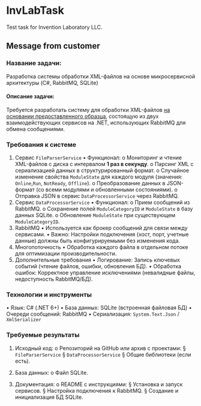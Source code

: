 # InvLabTask

Test task for Invention Laboratory LLC.

## Message from customer

### Название задачи: 

Разработка системы обработки XML-файлов на основе микросервисной архитектуры (C#, RabbitMQ, SQLite) 

#### Описание задачи: 

Требуется разработать систему для обработки XML-файлов [на основании предоставленного образца](Task/status.xml), состоящую из двух взаимодействующих сервисов на .NET, использующих RabbitMQ для обмена сообщениями. 
 
### Требования к системе 

1. Сервис `FileParserService` 
• Функционал: 
o Мониторинг и чтение XML-файлов с диска с интервалом **1 раз в секунду**. 
o Парсинг XML с сериализацией данных в структурированный формат. 
o Случайное изменение свойства `ModuleState` для каждого модуля (значения: `Online`,`Run`, `NotReady`, `Offline`). 
o Преобразование данных в JSON-формат (со всеми модулями и обновленными состояниями). 
o Отправка JSON в сервис `DataProcessorService` через RabbitMQ. 
2. Сервис `DataProcessorService` 
• Функционал: 
o Прием сообщений из RabbitMQ. 
o Сохранение полей `ModuleCategoryID` и `ModuleState` в базу данных SQLite. 
o Обновление `ModuleState` при существующем `ModuleCategoryID`. 
3. RabbitMQ 
• Используется как брокер сообщений для связи между сервисами. 
• Важно: Настройки подключения (хост, порт, учетные данные) должны быть конфигурируемыми без изменения кода. 
4. Многопоточность 
• Обработка каждого файла в отдельном потоке для оптимизации производительности. 
5. Дополнительные требования 
• Логирование: Запись ключевых событий (чтение файлов, ошибки, обновления БД). 
• Обработка ошибок: Корректное управление исключениями (невалидные файлы, недоступность RabbitMQ/БД). 
 
### Технологии и инструменты 
• Язык: C# (.NET 6+) 
• База данных: SQLite (встроенная файловая БД) 
• Очереди сообщений: RabbitMQ 
• Сериализация: `System.Text.Json` / `XmlSerializer` 
 
### Требуемые результаты 
1. Исходный код: 
o Репозиторий на GitHub или архив с проектами: 
§ `FileParserService` § `DataProcessorService` 
§ Общие библиотеки (если есть). 
2. База данных: 
o Файл SQLite. 
 
3. Документация: 
o README с инструкциями: 
§ Установка и запуск сервисов. 
§ Настройка подключения к RabbitMQ. 
§ Создание и инициализация БД SQLite. 

